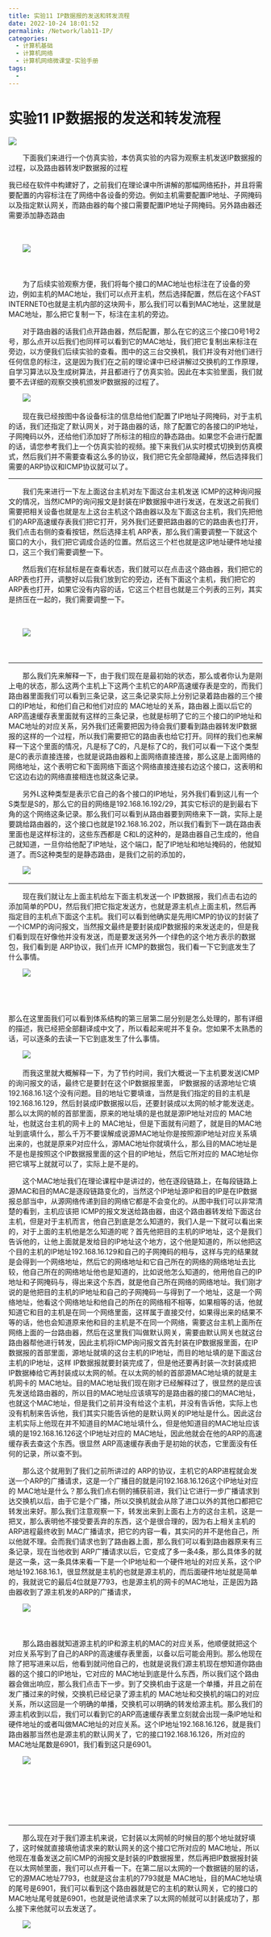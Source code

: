 ```yaml
---
title: 实验11 IP数据报的发送和转发流程
date: 2022-10-24 18:01:52
permalink: /Network/lab11-IP/
categories:
  - 计算机基础
  - 计算机网络
  - 计算机网络微课堂-实验手册
tags:
  - 
---
```

# 实验11 IP数据报的发送和转发流程

![](https://image.peterjxl.com/blog/102.jpg)

　　下面我们来进行一个仿真实验，本仿真实验的内容为观察主机发送IP数据报的过程，以及路由器转发IP数据报的过程

<!-- more -->

我已经在软件中构建好了，之前我们在理论课中所讲解的那幅网络拓扑，并且将需要配置的内容标注在了网络中各设备的旁边。例如主机需要配置IP地址、子网掩码以及指定默认网关，而路由器的每个接口需要配置IP地址子网掩码。另外路由器还需要添加静态路由

　　‍

　　![](https://image.peterjxl.com/blog/image-20220102195701-y0ya8ro.png)

　　‍

　　为了后续实验观察方便，我们将每个接口的MAC地址也标注在了设备的旁边，例如主机的MAC地址，我们可以点开主机，然后选择配置，然后在这个FAST INTERNET0也就是主机内部的这块网卡，那么我们可以看到MAC地址，这里就是MAC地址，那么把它复制一下，标注在主机的旁边。

　　对于路由器的话我们点开路由器，然后配置，那么在它的这三个接口0号1号2号，那么点开以后我们也同样可以看到它的MAC地址，我们把它复制出来标注在旁边，以方便我们后续实验的查看。图中的这三台交换机，我们并没有对他们进行任何信息的标注，这是因为我们在之前的理论课中已经讲解过交换机的工作原理，自学习算法以及生成树算法，并且都进行了仿真实验。因此在本实验里面，我们就要不去详细的观察交换机颁发IP数据报的过程了。

　　![](https://image.peterjxl.com/blog/image-20220102194827-dxyv5o5.png)

　　现在我已经按图中各设备标注的信息给他们配置了IP地址子网掩码，对于主机的话，我们还指定了默认网关，对于路由器的话，除了配置它的各接口的IP地址，子网掩码以外，还给他们添加好了所标注的相应的静态路由。如果您不会进行配置的话，请您参考我们上一个仿真实验的视频。接下来我们从实时模式切换到仿真模式，然后我们并不需要查看这么多的协议，我们把它先全部隐藏掉，然后选择我们需要的ARP协议和ICMP协议就可以了。

---

　　我们先来进行一下左上面这台主机对左下面这台主机发送 ICMP的这种询问报文的情况，当然ICMP的询问报文是封装在IP数据报中进行发送，在发送之前我们需要把相关设备也就是左上这台主机这个路由器以及左下面这台主机，我们先把他们的ARP高速缓存表我们把它打开，另外我们还要把路由器的它的路由表也打开，我们点击右侧的查看按钮，然后选择主机 ARP表，那么我们需要调整一下就这个窗口的大小，我们把它调成合适的位置。然后这三个栏也就是这IP地址硬件地址接口，这三个我们需要调整一下。

　　然后我们在标鼠标是在查看状态，我们就可以在点击这个路由器，我们把它的ARP表也打开，调整好以后我们放到它的旁边，还有下面这个主机，我们把它的ARP表也打开，如果它没有内容的话，它这三个栏目也就是三个列表的三列，其实是挤压在一起的，我们需要调整一下。

　　‍

　　![](https://image.peterjxl.com/blog/image-20220102200605-7hf0dar.png)

　　‍

---

　　那么我们先来解释一下，由于我们现在是最初始的状态，那么或者你认为是刚上电的状态，那么这两个主机上下这两个主机它的ARP高速缓存表是空的，而我们路由器里面我们可以看到三条记录，这三条记录实际上分别记录着路由器的三个接口的IP地址，和他们自己和他们对应的 MAC地址的关系，路由器上面以后它的ARP高速缓存表里面就有这样的三条记录，也就是标明了它的三个接口的IP地址和MAC地址的对应关系，另外我们还需要把因为待会我们要看到路由器转发IP数据报的这样的一个过程，所以我们需要把它的路由表也给它打开。同样的我们也来解释一下这个里面的情况，凡是标了C的，凡是标了C的，我们可以看一下这个类型是C的表示直接连接，也就是说路由器和上面网络直接连接，那么这是上面网络的网络地址，这个表明它和下面网络下面这个网络直接连接右边这个接口，这表明和它这边右边的网络直接相连也就这条记录。

　　另外L这种类型是表示它自己的各个接口的IP地址，另外我们看到这儿有一个S类型是S的，那么它的目的网络是192.168.16.192/29，其实它标识的是到最右下角的这个网络这条记录。那么我们可以看到从路由器要到网络来下一跳，实际上是要跳给路由器的，这个接口也就是192.168.16.202，所以我们看到下一跳在路由表里面也是这样标注的，这些东西都是 C和L的这种的，是路由器自己生成的，他自己就知道，一旦你给他配了IP地址，这个端口，配了IP地址和地址掩码的，他就知道了。而S这种类型的是静态路由，是我们之前的添加的，

　　![](https://image.peterjxl.com/blog/image-20220102200544-3wndiro.png)

---

　　现在我们就让左上面主机给左下面主机发送一个 IP数据报，我们点击右边的添加简单的PDU，然后我们把它指定发送方，也就是源主机点上面主机，然后再指定目的主机点下面这个主机。我们可以看到他确实是先用ICMP的协议的封装了一个ICMP的询问报文，当然报文最终是要封装成IP数据报的来发送走的，但是我们看到现在好像他并没有发送，而是要发送另外一个绿色的这个地方表示的数据包，我们看到是 ARP协议，我们点开 ICMP的数据包，我们看一下它到底发生了什么事情。

　　![](https://image.peterjxl.com/blog/image-20220102203037-lgdprlj.png)

　　‍

　　  
那么在这里面我们可以看到体系结构的第三层第二层分别是怎么处理的，那有详细的描述，我已经把全部翻译成中文了，所以看起来呢并不复杂。您如果不太熟悉的话，可以逐条的去读一下它到底发生了什么事情。

　　![](https://image.peterjxl.com/blog/image-20220102203122-dkwl0dg.png)

　　而我这里就大概解释一下，为了节约时间，我们大概说一下主机要发送ICMP的询问报文的话，最终它是要封在这个IP数据报里面， IP数据报的话源地址它填192.168.16.1这个没有问题。目的地址它要填谁，当然是我们指定的目的主机是192.168.16.129，然后封装成IP数据报以后，还要封装成以太网的帧才能发送走。那么以太网的帧的首部里面，原来的地址填的是也就是源IP地址对应的 MAC地址，也就这台主机的网卡上的 MAC地址，但是下面就有问题了，就是目的MAC地址到底填什么，那么千万不要误解成说源MAC地址你是按照源IP地址对应关系填出来的，也就是原来P对应什么，源MAC地址你就填什么，那么目的MAC地址是不是也是按照这个IP数据报里面的这个目的IP地址，然后它所对应的 MAC地址你把它填写上就就可以了，实际上是不是的。

　　这个MAC地址我们在理论课程中是讲过的，他在逐段链路上，在每段链路上源MAC和目的MAC是逐段链路变化的，当然这个IP地址源IP和目的IP是在IP数据报总部当中，从源网络传递到目的网络它都是不会变化的。从图中我们可以非常清楚的看到，主机应该把 ICMP的报文发送给路由器，由这个路由器转发给下面这台主机，但是对于主机而言，他自己到底是怎么知道的，我们人是一下就可以看出来的，对于上面的主机他是怎么知道的呢？首先他把目的主机的IP地址，这个是我们告诉他的，让他上面就是发给目的IP地址这个地方，这个他是知道的，所以他把这个目的主机的IP地址192.168.16.129和自己的子网掩码的相与，这样与完的结果就是会得到一个网络地址，然后它的网络地址和它自己所在的网络的网络地址去比较，他自己所在的网络地址他也是知道的，比如说他怎么知道的，他用他自己的IP地址和子网掩码与，得出来这个东西，就是他自己所在网络的网络地址。我们刚才说的是他把目的主机的IP地址和自己的子网掩码一与得到了一个地址，这是一个网络地址，他看这个网络地址和他自己的所在的网络相不相等，如果相等的话，他就知道它和目的主机是在同一个网络里面，这样属于直接交付，如果得出来的结果不等的话，他也会知道原来他和目的主机是不在同一个网络，需要这台主机上面所在网络上面的一台路由器，然后在这里我们叫做默认网关，需要由默认网关也就这台路由器帮他进行转发，因此主机将ICMP询问报文首先封装在IP数据报里面，在IP数据报的首部里面，源地址就填的这台主机的IP地址，而目的地址填的是下面这台主机的IP地址，这样 IP数据报就要封装完成了，但是他还要再封装一次封装成把IP数据棒给它再封装成以太网的帧。在以太网的帧的首部源MAC地址填的就是主机网卡的 MAC地址。目的MAC地址我们现在刚才已经解释过了，很显然的是应该先发送给路由器的，所以目的MAC地址应该填写的是路由器的接口的MAC地址，也就这个MAC地址，但是我们之前并没有给这个主机，并没有告诉他，实际上也没有机制来告诉他，我们其实只能告诉他的是默认网关的IP地址是什么。因此这台主机实际上他现在并不知道目的MAC地址填什么，但是他知道目的MAC地址应该填的是192.168.16.126这个IP地址对应的 MAC地址，因此他就会在他的ARP的高速缓存表去查这个东西。很显然 ARP高速缓存表由于是初始的状态，它里面没有任何的记录，所以查不到。

　　那么这个就用到了我们之前所讲过的 ARP的协议，主机它的ARP进程就会发送一个ARP的广播请求，这是一个广播目的就是问192.168.16.126这个IP地址对应的 MAC地址是什么？那么我们点右侧的捕获前进，我们让它进行一步广播请求到达交换机以后，由于它是个广播，所以交换机就会从除了进口以外的其他口都把它转发出来好。那么我们注意观察一下，转发出来到上面右上方的这台主机，这是一把叉，那么表明他不接受要丢弃的东西，这个是很合理的，因为右上相关主机的ARP进程最终收到 MAC广播请求，把它的内容一看，其实问的并不是他自己，所以他就不理。会而我们请求也到了路由器上面，那么我们可以看到路由器原来有三条记录，现在当他收到 ARP广播请求以后，它变成了多一条4条，那么具体多的就是这一条，这一条具体来看一下是一个IP地址和一个硬件地址的对应关系，这个IP地址192.168.16.1，很显然就是主机的也就是源主机的，而后面硬件地址就是简单的，我就说它的最后4位就是7793，也是源主机的网卡的MAC地址，正是因为路由器收到了源主机发的ARP的广播请求，

　　![](https://image.peterjxl.com/blog/image-20220102203303-nkb4j7f.png)

　　‍

　　那么路由器就知道源主机的IP和源主机的MAC的对应关系，他顺便就把这个对应关系写到了自己的ARP的高速缓存表里面，以备以后可能会用到。那么他现在除了把写进来以后，他看到就问他自己的，也就是说我们源主机现在想知道你路由器的这个接口的IP地址，它对应的 MAC地址到底是什么东西，所以我们这个路由器会做出响应，那么我们点击下一步。到了交换机由于这是一个单播，并且之前在发广播过来的时候，交换机已经记录了源主机的 MAC地址和交换机的端口的对应关系，所以这回是一个明确的单播，交换机可以明确的转发给源主机。那么我们的源主机收到以后，我们可以看到它的ARP高速缓存表里立刻就会出现一条IP地址和硬件地址的或者叫做MAC地址的对应关系。这个IP地址192.168.16.126，就是我们路由器那当然也是源主机的默认网关了，它的接口192.168.16.126，所对应的 MAC地址尾数是6901，我们看到这只是6901。

　　![](https://image.peterjxl.com/blog/image-20220102203428-oy0939r.png)

　　‍

　　‍

　　‍

---

　　那么现在对于我们源主机来说，它封装以太网帧的时候目的那个地址就好填了，这时候就直接填他请求来的默认网关的这个接口它所对应的 MAC地址，所以他现在准备发送之前ICMP的询报文是封装的IP数据报里，然后再把IP数据报封装在以太网帧里面，我们可以点开看一下。在第二层以太网的一个数据链的层的话，它的源MAC地址7793，也就是这台主机的7793就是 MAC地址，目的MAC地址填的尾号是6901，我们可以看到这个路由器就是它的主机的默认网关，它的接口的MAC地址尾号就是6901，也就是说他请求来了以太网的帧就可以封装成功了，那么接下来他就可以去发送了。

　　![](https://image.peterjxl.com/blog/image-20220102203547-glnmtmy.png)

　　‍

　　‍

　　‍

　　‍

---

　　我们点击捕获前进按钮，让他开始发送 ICMP的询问报文，到达交换机，然后再点一下就到达了路由器。那么到达了路由器以后出现了现在这样的现象，我们可以点开来观察一下。那么这是 ICMP的报文进来以后逐层的解封装，然后再去准备要把它转发了。我们看一下准备转发的时候，具体又是什么样一个情况。为了节约时间，我们不详细去看每一条的软件里面给我们解释，我来大概解释一下，路由器收到这个数据帧以后对它进行解封装，把里面的IP数据报解出来，主要目的是为了提取IP数据报首部的目的IP地址，然后根据这个目的IP地址在自己的路由表中进行查表，来找一条路由记录，那么找到以后如果能够找到的话，就按照这条路由记录的下一跳所指定的 IP地址进行转发。

　　那么具体的怎么去查这个表，我们在理论课当中已经讲过了，并且仿真软件里面并呃并没有一个具体的这样的查表的，可以仿真出来的一个过程，所以我们这个里面就不详细演示了，最终他查表的结果可以看到他应该是从下面这个接口把它转发出来，那也就是从下面这个接口我们在这个表格里面找一下，应该是从到达这个网络，却应该从它的一号接口把它转发出来，那么应该从一号接口转发出来以后，他就知道了从一号接口转发出来，这下一跳，其实是没有的，这表明了这是它一号接口和目的，主机所在的网络是同一个网络，所以这属于又是属于直接交付。于是路由器知道了直接交付的话，它重新封装 IP数据报，把这个IP数据报重新封装成帧。此时在帧的源地址里面就应该填写，因为是他决定从下面这个一号接口把它送出来，那就应该填写 端口1MAC地址。

　　而目的MAC地址路由器他并不知道，他只知道目的IP地址是192.168.16.129，所以他就会在自己的ARP高速缓存中去查找192.168.16.129这样一个IP地址它所对应的MAC地址。而我们可以很明显看到这个时候在这里面只有4条记录，并没有192.168.16.129，所以他查不到，因此他无法封装成数据帧，所以他就把收到的之前收到的数据跟当然里面就是封装有我们的ICMP的报文**数据帧的它就给它丢弃了**。然后紧接着他会立刻发送一个，我们可以看到这个东西又是一个ARP的广播请求。我们点击下一步广播请求出来以后，到了交换机进行泛洪的这种转发，然后到达右侧这台主机的话，他把他丢弃了，不是问他，

　　‍

　　![](https://image.peterjxl.com/blog/image-20220102204007-ztfin14.png)

　　‍

---

　　‍

　　而到达我们目的主机的时候，我们可以看到我们目的主机就立刻把广播请求所带来的信息，也就是路由器接口的IP和MAC地址的对应关系写在了自己的ARP高速缓存表中，以备以后会需要用到。

　　![](https://image.peterjxl.com/blog/image-20220102204048-81ay11b.png)

　　‍

　　‍

　　‍

---

　　然后我们这个主机把这个内容解析出来，看到是问的是自己的，对方请求的自己的IP地址和MAC地址的关系，所以它会发送一个单播的这样的一个ARP的响应回去。当我们路由器收到以后，我们会观察到在路由器的 ARP高速缓存表里面又会多了一条记录，这条记录就是记录的我们目的主机的IP地址和它的MAC地址的对应关系，我们可以看到在这里

　　![](https://image.peterjxl.com/blog/image-20220102204148-034egey.png)

　　这样的话，我们让源主机给目的主机发送ICMP的询问报文的过程其实就要结束了，但是我们看到其实我们目的主机最终实际上是没有收到 ICMP的询问报文的，那是因为把路由器把它丢了，把它丢弃了，主动给它丢弃掉了，这是因为这个路由器它还要发一个ARP的广播请求去询问，并且还要等待目的主机，把 IP地址和MAC地址对应关系，再用ARP单播响应的方式传回来，所以这样路由器就把之前的 ICMP丢掉它，把它直接先丢弃掉。

　　‍

---

　　那么这之后我们可以再来看一下又会是怎么样的情形。我们点击右下角这个箭头，把之前我们让它传递的这些场景给它删除掉。现在我们需要注意一下的就是我们的源主机的ARP高速缓存表里已经有默认网关的 IP和MAC的对应关系，而路由器它的ARP高速缓存里面也有我们目的主机的IP和那个地址的对应关系，所以我们应该可以想象到，我们再让上面这台主机给下面这台主机发送一个ICMP的请求报文的话，应该很顺利的就能够这样一路的最终到达目的主机，而不会再看到之前的 ARP的请求的过程。那么我们来看一下是不是这样，我们点击这儿的添加简单的PDU然后我们点击源主机再点击目的主机，然后我们点击捕获前进，到了交换机转发下来，然后到了路由器，它会把数据包的目的IP地址提出来比对，然后决定从它的端口一从这送下来，然后到了交换机以后又明确的转发给我们的目的主机。由于这是我们发送的是ICMP的询问报文，所以我们主机在收到以后还会给我们的从目的主机收到以后，还会给我们的源主机再发回一个ICMP的应答报文，所以我们可以看到他还会发一个应答报文过来，那么这一次我们就可以看到很顺利的源主机给目标主机发送ICMP的询问报文，目的主机收到后会给源主机回了一个响应。

　　**这就是为什么Ping的第一次会超时！**

　　![](https://image.peterjxl.com/blog/image-20220102204521-7pjzstw.png)

---

　　现在我们把之前打开的这些窗口都给他们关闭掉，比如说 ARP的高速缓存，还有路由器的路由表，然后把我们之前做过的实验的场景也给它删除掉。

　　我们再来看一个现象，我就现在用这台主机，我想用右上这台主机来Ping一下右下左侧这台主机，这也是我们在理论课过程中给大家提的一个练习题。我们说了是在仿真软件里面，最终我们来把它解决掉。我是怎么做，我用上面这台主机在他的命令行里面，也就是上面这台主机，我来Ping一下下面这台主机，PING 这台主机的IP地址我们已经标成了192.168.16.193，也就是我们给它设置的是 IP地址，我们Ping一下这个IP地址。192.168.16.193，然后我们回车。为了快速的看，我们需要把从仿真模式切换回实时模式，那么我们再点击出来它切换以后窗口丢掉了，你再点击它就出来了。**我们看到第一次请求超时，第二次请求超时**，第三次收到了这个目的IP地址，也就是这个目的主机回来的响应，第4次也收到了。

　　我们先解释一下这个Ping实际上是干什么，相当于是我们比较熟悉的发送简单的PDU我们将添加给源主机，再添加给目的主机，让他发送一次。其实这个Ping我们可以把它看成这样进行了，也就是发送了4个简单的PDU。我们把鼠标状态切换回选择状态，然后我们再点主机就看到我们刚才Ping的结果有两次超时，有两次它收到了，它相当于源主机给目的主机，依次发送了4个ICMP的请求报文，但是有两个没收到响应，他判定为超时而另外两个是受到了响应。那么根据我们之前所讲的左上面主机这台主机给左下这台主机发送 ICMP的请求报文的过程，其实我们可以分析出来，或者说我们可以猜测出来，给这个主机它在发送 ICMP的请求报文的过程中，第一次报文到达了路由器，但是由于路由器它的接口并不知道它的对应的对方的接口的IP地址所对应的 MAC地址，**所以首先路由器就是把 ICMP的报文给它丢掉了，然后他去询问一下用ARP的广播请求去询问一下。然后这个过程就结束了，那也就是第一条超时的原因**

　　而第二条超时是因为第二次主机我们说了他要发连续4个 ICMP的请求报文，所以他就发了第二个到左边路由器以后，这个时候路由器通过查自己的路由表，然后直接转发，那么这个时候也不需要请求，不需要ARP请求了，直接转发给右边的路由器，**而右边路由器查表转发决定从下面这个口送下来，但是这个时候他又不知道目的主机的 IP地址对应的 MAC地址，所以他又发了一次ARP的广播请求，在发之前他就把刚才说到的 ICMP的第二个ICMP也丢掉了，那也就是我们看到的第二次超时，**

　　然后他就发一个ARP广播请求，就获取到了目的主机的IP地址对应的 MAC地址的关系。然后我们这台主机他第三次发送ICMP数据报的时候到了路由器很顺利的转发到这个路由器，很顺利的转发下来。然后第4次也就是说第3次我们看到是这样的，收到的响应第4次和第3次是一样的，我们现在再试下，我们想一想会看到什么结果，再Ping一次的话应该是4次都顺利收到的。我们摁键盘的向上的箭头键就可以不用重复去打这条命令。现在我们可以看到第一次收到了4个响应，收到了4个目的主机发回来的响应

　　‍

---

　　**如果想自己单步仿真：重启工程即可。**

　　如果您对我刚才的这种解释还是不能信服的话，您可以自己对我们刚才这个过程进行一下仿真，具体的仿真的话就要做一些工作，比如说因为我们刚才已经用Ping的方式Ping过了，也就是我们在这里面已经Ping过了，所以那个过程并且我们在实时模式下做的，那么这样的话主机交换机还有路由器，他们的ARP高速缓存都已经有了相应的记录，所以你再去单步仿真的话，或者你不去单步仿真还是这么听的话，我们刚才已经Ping过了，他就没有那种超时的，也就是你看不出来数据包被丢掉的情况，所以我们需要清一下ARP的高速缓存。

　　那么我们来说明一下对于主机的话，我们可以在它的命令行直接打ARP -d这样就清空了。那么当然ARP -A我们可以查看一下，就是说没有ARP条目找到就是ARP表示空的，你这样就可以清掉。而交换机我们要进去以后，在它的命令行界面那点回车，然后DNABLE 进入他的客权模式，然后我们可以用一条命令叫CLEAR mac -a这是一条简写的命令，写完了是全写的话应该是MAC -ADDRESS，我们可以用简写就可以，这样一做也是清了。那么另外路由器可不可以清，路由器也有相应的命令，我们点回车，然后enable进入它的特权模式，是CLEAR ARP 这个说明一下刚才我们清交换机的时候，我们清的不是它的ARP缓存，清的是它的MAC地址表，也就是它的记录着各主机的MAC地址和它的端口号的对应关系，我们请的是交换机的MAC地址表，对于路由器和我们的主机而言，我们清的都是ARP，只不过主机的命令是ARP -D而路由器的话它是clear ARP，

　　但是这里面有一个问题，我们尽管这样打了，在路由器里面清除的ARP，我们show一下ARP  ARP的高速缓存，我们仍然可以看到凡是有一条短线的，应该就是它的这三个接口的IP地址和MAC地址的对应关系，但是这里面你比如像这一条，192.168.16.2其实是主机的，然后它对应的 MAC地址我们看尾号是81D1，就是这儿的81D1是主机的，我们打了一遍clear arp 然后我们再把它收出来ARP其实在我们仿真软件里，它仍然存在这条记录，并没有把它删了，按道理来说应该是出了命令以后，除了它接口它本身自己知道的三个接口的IP地址，对于MAC地址这个是有所不变的，除非你人为去给它重新配置IP地址，会改变，否则是不会改变的。

　　而其他的它处于传输过程中动态获取到的，就ARP协议动态获取到的这样的一个IP地址和MAC地址的记录，比如说这一条，还有上面这一条，还有下面凡是现在我们看到标的0的都是那么什么意思？这个地方它有一个时间，也就是说这条记录从诞生以后有多长时间，比如说我们待会再瘦一下，这个时间就可能变为一了，当然它会有一个上限到一定时间的时候，这条记录就会被刷新掉，那这个可能是仿真软件的一个BUG，也就是说我们打了clear ARP的话是清不掉这个的，而你清不掉路由器里面的 ARP高速缓存表，

　　你自然的就会就不可能看到路由器去上面这台主机在访问下面这台主机的话，那么路由器要访问路由就是要获取路由器的接口 MAC地址，而右边这个路由器要用他需要知道下面这个目的主机的IP对应的MAC 地址 你自然就看不到，因为这两个路由器的ARP高速缓存在我们之前用Ping的那种方式的时候，它已经自动获取到了 IP地址和MAC地址的对应关系，所以怎么办？您可以直接把实验的工程先保存了，然后退出去，然后重新启动这个软件，然后把这个工程再打开。这样的话我们各个主机里面的ARP高速缓存表就被清掉了，然后路由器里面的ARP高速缓存表就可以清掉了，然后您在单步的情况下，用4次就用添加 PDU的情况这种方式让源主机给目的主机去发，但您会看到第一次的时候这个左边的路由器会把这个 ICMP的请求丢掉，然后您再添加一次让源主机给他发，您这回可以看到的数据包应该是从路由器的转发到右边路由器以后，右边路由器又把它丢掉，而去询问他的 IP地址对应的MAC地址。在这两次之后，您在做第三次的时候，再让主机给主机发送ICMP的报文的话，我们就可以看到非常顺畅的就可以到达目的主机第4次一样。这样的话您就可以验证出来和我们用Ping在实时模式下Ping，如果他们的ARP高速缓存都是空的话，那么你会看到有两次的请求超时，那有两次是没有超时是得到了回应。
